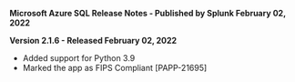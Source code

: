 **Microsoft Azure SQL Release Notes - Published by Splunk February 02, 2022**


**Version 2.1.6 - Released February 02, 2022**

* Added support for Python 3.9
* Marked the app as FIPS Compliant [PAPP-21695]